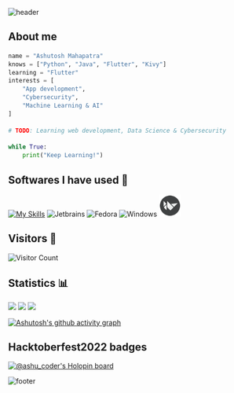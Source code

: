 ![header](https://capsule-render.vercel.app/api?type=waving&color=timeGradient&height=180&section=header&text=Hey,%20there!%20Ashutosh%20here.👋&fontSize=40&animation=fadeIn)

## About me
```py
name = "Ashutosh Mahapatra"
knows = ["Python", "Java", "Flutter", "Kivy"]
learning = "Flutter"
interests = [
    "App development",
    "Cybersecurity",
    "Machine Learning & AI"
]

# TODO: Learning web development, Data Science & Cybersecurity

while True:
    print("Keep Learning!")
```

## Softwares I have used 🚀
[![My Skills](https://skillicons.dev/icons?i=python,java,dart,flutter,html,css,bootstrap,jquery,linux,bash,git,github,vscode)](https://skillicons.dev)     <img src="https://cdn.jsdelivr.net/gh/devicons/devicon/icons/jetbrains/jetbrains-original.svg" alt="Jetbrains" width="40" height="40"/>
<img src="https://cdn.jsdelivr.net/gh/devicons/devicon/icons/fedora/fedora-original.svg" alt="Fedora" width="40" height="40"/>
<img src="https://cdn.jsdelivr.net/gh/devicons/devicon/icons/windows8/windows8-original.svg" alt="Windows" width="40" height="40"/>
<img src="./img/Kivy_logo.png" alt="Kivy" width="45" height="45"/>

## Visitors 👀
![Visitor Count](https://profile-counter.glitch.me/AM-ash-OR-AM-I/count.svg)    

## Statistics 📊

<div>
    <img src="http://github-readme-streak-stats.herokuapp.com?user=am-ash-or-am-i&theme=dracula&hide_border=true&border_radius=10" width="600px"/>
    <img src="https://github-readme-stats.vercel.app/api?username=AM-ash-OR-AM-I&show_icons=true&theme=dracula&hide_border=true&border_radius=10" width="600px"/>
    <img src= "https://github-readme-stats.vercel.app/api/top-langs/?username=am-ash-or-am-i&show_icons=true&theme=dracula&hide_border=true&border_radius=10" height="200px"/>
</div>

[![Ashutosh's github activity graph](https://github-readme-activity-graph.vercel.app/graph?username=am-ash-or-am-i&radius=15&hide_border=true&theme=dracula)](https://github.com/ashutosh00710/github-readme-activity-graph)

## Hacktoberfest2022 badges 

[![@ashu_coder's Holopin board](https://holopin.me/ashu_coder)](https://holopin.io/@ashu_coder)

![footer](https://capsule-render.vercel.app/api?section=footer&type=waving&color=timeGradient&height=130&text=Bye!&fontSize=30)
